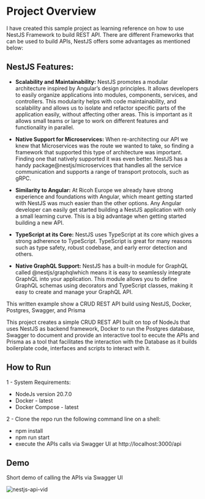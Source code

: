# Project Overview
I have created this sample project as learning reference on how to use NestJS Framework to build REST API. There are different Frameworks that can be used to build APIs, NestJS offers some advantages as mentioned below:

## NestJS Features:

  -  **Scalability and Maintainability:** NestJS promotes a modular architecture inspired by Angular’s design principles. It allows developers to easily organize applications into modules, components, services, and controllers. This modularity helps with code maintainability, and scalability and allows us to isolate and refactor specific parts of the application easily, without affecting other areas. This is important as it allows small teams or large to work on different features and functionality in parallel.
    
  -  **Native Support for Microservices:**
When re-architecting our API we knew that Microservices was the route we wanted to take, so finding a framework that supported this type of architecture was important. Finding one that natively supported it was even better. NestJS has a handy package@nestjs/microservices that handles all the service communication and supports a range of transport protocols, such as gRPC.

  - **Similarity to Angular:**
At Ricoh Europe we already have strong experience and foundations with Angular, which meant getting started with NestJS was much easier than the other options. Any Angular developer can easily get started building a NestJS application with only a small learning curve. This is a big advantage when getting started building a new API.

  - **TypeScript at its Core:**
NestJS uses TypeScript at its core which gives a strong adherence to TypeScript. TypeScript is great for many reasons such as type safety, robust codebase, and early error detection and others.

  - **Native GraphQL Support:**
NestJS has a built-in module for GraphQL called @nestjs/graphqlwhich means it is easy to seamlessly integrate GraphQL into your application. This module allows you to define GraphQL schemas using decorators and TypeScript classes, making it easy to create and manage your GraphQL API.

  This written example show a CRUD REST API build using NestJS, Docker, Postgres, Swagger, and Prisma

This project creates a simple CRUD REST API built on top of NodeJs that uses NestJS as backend framework, Docker to run the Postgres database, Swagger to document and provide an interactive tool to eecute the APIs and Prisma as a tool that facilitates the interaction with the Database as it builds boilerplate code, interfaces and scripts to interact with it.

## How to Run
1 - System Requirements:
  - NodeJs version 20.7.0
  - Docker - latest
  - Docker Compose - latest
    
2 - Clone the repo run the following command line on a shell:
  - npm install
  - npm run start
  - execute the APIs calls via Swagger UI at http://localhost:3000/api

## Demo
Short demo of calling the APIs via Swagger UI

![nestjs-api-vid](https://github.com/user-attachments/assets/37432bcf-9092-45e1-a118-437114ed63e4)


